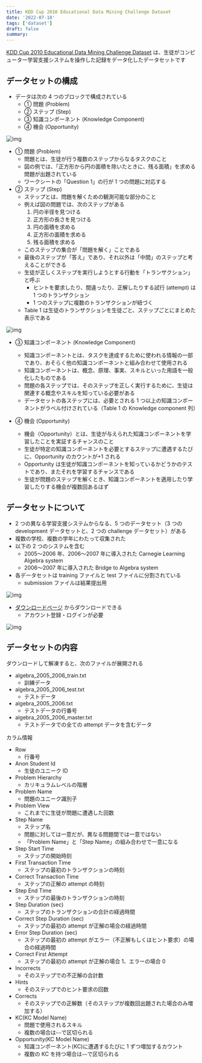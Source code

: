 ```yaml
---
title: KDD Cup 2010 Educational Data Mining Challenge Dataset
date: '2022-07-18'
tags: ['dataset']
draft: false
summary:
---
```


[KDD Cup 2010 Educational Data Mining Challenge Dataset](https://pslcdatashop.web.cmu.edu/KDDCup/rules_data_format.jsp) は、生徒がコンピューター学習支援システムを操作した記録をデータ化したデータセットです

## データセットの構成

- データは次の 4 つのブロックで構成されている
  - ① 問題 (Problem)
  - ② ステップ (Step)
  - ③ 知識コンポーネント (Knowledge Component)
  - ④ 機会 (Opportunity)

![img](/static/images/20220718_kddcup2010/01.png)

- ① 問題 (Problem)
  - 問題とは、生徒が行う複数のステップからなるタスクのこと
  - 図の例では、「正方形から円の面積を除いたときに、残る面積」を求める問題が出題されている
  - ワークシートの「Question 1」の行が 1 つの問題に対応する
- ② ステップ (Step)
  - ステップとは、問題を解くための観測可能な部分のこと
  - 例えば図の問題では、次のステップがある
    1. 円の半径を見つける
    1. 正方形の長さを見つける
    1. 円の面積を求める
    1. 正方形の面積を求める
    1. 残る面積を求める
  - このステップの集合が「問題を解く」ことである
  - 最後のステップが「答え」であり、それ以外は「中間」のステップと考えることができる
  - 生徒が正しくステップを実行しようとする行動を「トランザクション」と呼ぶ
    - ヒントを要求したり、間違ったり、正解したりする試行 (attempt) は 1 つのトランザクション
    - 1 つのステップに複数のトランザクションが紐づく
  - Table 1 は生徒のトランザクションを生徒ごと、ステップごとにまとめた表示である

![img](/static/images/20220718_kddcup2010/02.png)

- ③ 知識コンポーネント (Knowledge Component)

  - 知識コンポーネントとは、タスクを達成するために使われる情報の一部であり、おそらく他の知識コンポーネントと組み合わせて使用される
  - 知識コンポーネントは、概念、原理、事実、スキルといった用語を一般化したものである
  - 問題の各ステップでは、そのステップを正しく実行するために、生徒は関連する概念やスキルを知っている必要がある
  - データセットの各ステップには、必要とされる 1 つ以上の知識コンポーネントがラベル付けされている（Table 1 の Knowledge component 列）

- ④ 機会 (Opportunity)
  - 機会（Opportunity）とは、生徒が与えられた知識コンポーネントを学習したことを実証するチャンスのこと
  - 生徒が特定の知識コンポーネントを必要とするステップに遭遇するたびに、Opportunity のカウントが+1 される
  - Opportunity は生徒が知識コンポーネントを知っているかどうかのテストであり、またそれを学習するチャンスである
  - 生徒が問題のステップを解くとき、知識コンポーネントを適用したり学習したりする機会が複数回あるはず

## データセットについて

- 2 つの異なる学習支援システムからなる、5 つのデータセット（3 つの development データセットと、2 つの challenge データセット）がある
- 複数の学校、複数の学年にわたって収集された
- 以下の 2 つのシステムを含む
  - 2005〜2006 年、2006〜2007 年に導入された Carnegie Learning Algebra system
  - 2006〜2007 年に導入された Bridge to Algebra system
- 各データセットは training ファイルと test ファイルに分割されている
  - submission ファイルは結果提出用

![img](/static/images/20220718_kddcup2010/03.png)

- [ダウンロードページ](https://pslcdatashop.web.cmu.edu/KDDCup/downloads.jsp) からダウンロードできる
  - アカウント登録・ログインが必要

![img](/static/images/20220718_kddcup2010/04.png)

## データセットの内容

ダウンロードして解凍すると、次のファイルが展開される

- algebra_2005_2006_train.txt
  - 訓練データ
- algebra_2005_2006_test.txt
  - テストデータ
- algebra_2005_2006.txt
  - テストデータの行番号
- algebra_2005_2006_master.txt
  - テストデータでの全ての attempt データを含むデータ

カラム情報

- Row
  - 行番号
- Anon Student Id
  - 生徒のユニーク ID
- Problem Hierarchy
  - カリキュラムレベルの階層
- Problem Name
  - 問題のユニーク識別子
- Problem View
  - これまでに生徒が問題に遭遇した回数
- Step Name
  - ステップ名
  - 問題に対しては一意だが、異なる問題間では一意ではない
  - 「Problem Name」と「Step Name」の組み合わせで一意になる
- Step Start Time
  - ステップの開始時刻
- First Transaction Time
  - ステップの最初のトランザクションの時刻
- Correct Transaction Time
  - ステップの正解の attempt の時刻
- Step End Time
  - ステップの最後のトランザクションの時刻
- Step Duration (sec)
  - ステップのトランザクションの合計の経過時間
- Correct Step Duration (sec)
  - ステップの最初の attempt が正解の場合の経過時間
- Error Step Duration (sec)
  - ステップの最初の attempt がエラー（不正解もしくはヒント要求）の場合の経過時間
- Correct First Attempt
  - ステップの最初の attempt が正解の場合 1、エラーの場合 0
- Incorrects
  - そのステップでの不正解の合計数
- Hints
  - そのステップでのヒント要求の回数
- Corrects
  - そのステップでの正解数（そのステップが複数回出題された場合のみ増加する）
- KC(KC Model Name)
  - 問題で使用されるスキル
  - 複数の場合は`~~`で区切られる
- Opportunity(KC Model Name)
  - 知識コンポーネント(KC)に遭遇するたびに 1 ずつ増加するカウント
  - 複数の KC を持つ場合は`~~`で区切られる
